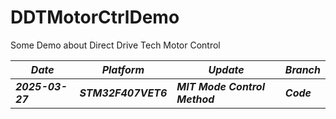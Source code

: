 # DDTMotorCtrlDemo
Some Demo about Direct Drive Tech Motor Control

|***Date***|***Platform***|***Update***|***Branch***|
|------------|----------|--------------|------------|
|***2025-03-27***|***STM32F407VET6***|***MIT Mode Control Method***|***Code***|
